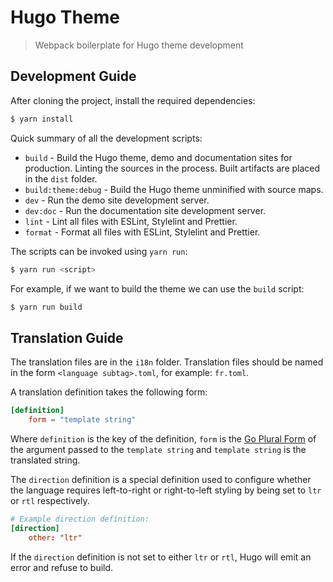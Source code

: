# Hugo Theme

> Webpack boilerplate for Hugo theme development

## Development Guide

After cloning the project, install the required dependencies:

```s
$ yarn install
```

Quick summary of all the development scripts:

* `build` - Build the Hugo theme, demo and documentation sites for production.
  Linting the sources in the process. Built artifacts are placed in the `dist`
  folder.
* `build:theme:debug` - Build the Hugo theme unminified with source maps.
* `dev` - Run the demo site development server.
* `dev:doc` - Run the documentation site development server.
* `lint` - Lint all files with ESLint, Stylelint and Prettier.
* `format` - Format all files with ESLint, Stylelint and Prettier.

The scripts can be invoked using `yarn run`:

```s
$ yarn run <script>
```

For example, if we want to build the theme we can use the `build` script:

```s
$ yarn run build
```

## Translation Guide

The translation files are in the `i18n` folder. Translation files should be
named in the form `<language subtag>.toml`, for example: `fr.toml`.

A translation definition takes the following form:

```toml
[definition]
    form = "template string"
```

Where `definition` is the key of the definition, `form` is the
[Go Plural Form](https://godoc.org/golang.org/x/text/feature/plural#Form)
of the argument passed to the `template string` and `template string` is the
translated string.

The `direction` definition is a special definition used to configure whether
the language requires left-to-right or right-to-left styling by being set to
`ltr` or `rtl` respectively.

```toml
# Example direction definition:
[direction]
    other: "ltr"
```

If the `direction` definition is not set to either `ltr` or `rtl`, Hugo will
emit an error and refuse to build.
